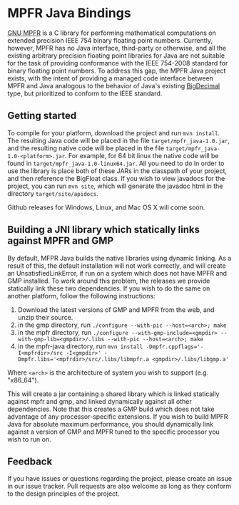 # MPFR Java Bindings

[GNU MPFR](http://www.mpfr.org/) is a C library for performing mathematical computations on extended precision IEEE 754 binary floating point numbers. Currently, however, MPFR has no Java interface, third-party or otherwise, and all the existing arbitrary precision floating point libraries for Java are not suitable for the task of providing conformance with the IEEE 754-2008 standard for binary floating point numbers. To address this gap, the MPFR Java project exists, with the intent of providing a managed code interface between MPFR and Java analogous to the behavior of Java's existing [BigDecimal](http://docs.oracle.com/javase/7/docs/api/java/math/BigDecimal.html) type, but prioritized to conform to the IEEE standard.

## Getting started

To compile for your platform, download the project and run `mvn install`. The resulting Java code will be placed in the file `target/mpfr_java-1.0.jar`, and the resulting native code will be placed in the file `target/mpfr_java-1.0-<platform>.jar`. For example, for 64 bit linux the native code will be found in `target/mpfr_java-1.0-linux64.jar`. All you need to do in order to use the library is place both of these JARs in the classpath of your project, and then reference the BigFloat class. If you wish to view javadocs for the project, you can run `mvn site`, which will generate the javadoc html in the directory `target/site/apidocs`.

Github releases for Windows, Linux, and Mac OS X will come soon.

## Building a JNI library which statically links against MPFR and GMP

By default, MFPR Java builds the native libraries using dynamic linking. As a result of this, the default installation will not work correctly, and will create an UnsatisfiedLinkError, if run on a system which does not have MPFR and GMP installed. To work around this problem, the releases we provide statically link these two dependencies. If you wish to do the same on another platform, follow the following instructions:

1. Download the latest versions of GMP and MPFR from the web, and unzip their source.
2. in the gmp directory, run `./configure --with-pic --host=<arch>; make`
3. in the mpfr directory, run `./configure --with-gmp-include=<gmpdir> --with-gmp-lib=<gmpdir>/.libs --with-pic --host=<arch>; make`
4. in the mpfr-java directory, run `mvn install -Dmpfr.cppflags='-I<mpfrdir>/src -I<gmpdir>' -Dmpfr.libs='<mpfrdir>/src/.libs/libmpfr.a <gmpdir>/.libs/libgmp.a'`

Where `<arch>` is the architecture of system you wish to support (e.g. "x86\_64").

This will create a jar containing a shared library which is linked statically against mpfr and gmp, and linked dynamically against all other dependencies. Note that this creates a GMP build which does not take advantage of any processor-specific extensions. If you wish to build MPFR Java for absolute maximum performance, you should dynamically link against a version of GMP and MPFR tuned to the specific processor you wish to run on.

## Feedback

If you have issues or questions regarding the project, please create an issue in our issue tracker. Pull requests are also welcome as long as they conform to the design principles of the project.
